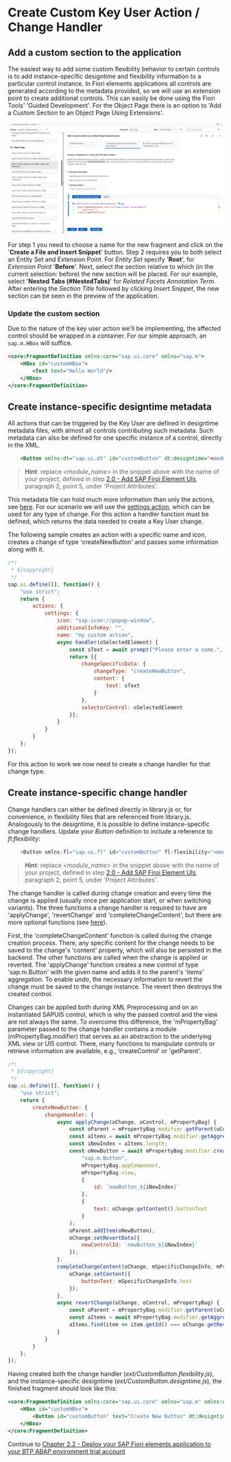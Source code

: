 # Create Custom Key User Action / Change Handler

## Add a custom section to the application

The easiest way to add some custom flexibility behavior to certain controls is to add instance-specific designtime and flexibility information to a particular control instance. In Fiori elements applications all controls are generated according to the metadata provided, so we will use an extension point to create additional controls. This can easily be done using the Fiori Tools' 'Guided Development'. For the Object Page there is an option to 'Add a Custom Section to an Object Page Using Extensions'.

![Add Custom Section Generator](img/AddCustomSection.png)

For step 1 you need to choose a name for the new fragment and click on the '**Create a File and Insert Snippet**' button. Step 2 requires you to both select an Entity Set and Extension Point. For _Entity Set_ specify '**Root**', for _Extension Point_ '**Before**'. Next, select the section relative to which (in the current selection: before) the new section will be placed. For our example, select '**Nested Tabs (#NestedTabs)**' for _Related Facets Annotation Term_. After entering the _Section Title_ followed by clicking _Insert Snippet_, the new section can be seen in the preview of the application.

### Update the custom section

Due to the nature of the key user action we'll be implementing, the affected control should be wrapped in a container. For our simple approach, an `sap.m.HBox` will suffice.

```xml
<core:FragmentDefinition xmlns:core="sap.ui.core" xmlns="sap.m">
	<HBox id="customHBox">
		<Text text="Hello World"/>
	</HBox>
</core:FragmentDefinition>
```

## Create instance-specific designtime metadata

All actions that can be triggered by the Key User are defined in designtime metadata files, with almost all controls contributing such metadata. Such metadata can also be defined for one specific instance of a control, directly in the XML.

```XML
	<Button xmlns:dt="sap.ui.dt" id="customButton" dt:designtime="<module_name>/ext/CustomButton.designtime" />
```

> **Hint**: replace _<module_name>_ in the snippet above with the name of your project, defined in step [2.0 - Add SAP Firoi Element UIs](/chapters/2.0-add-fiori-elements-ui), paragraph 2, point 5, under 'Project Attributes'.

This metadata file can hold much more information than only the actions, see [here](https://ui5.sap.com/#/topic/5866a476fa4445ec953181354b383097). For our scenario we will use the [settings action](https://ui5.sap.com/#/topic/5483068f017049339e6a9e25f89f7074), which can be used for any type of change. For this action a handler function must be defined, which returns the data needed to create a Key User change.

The following sample creates an action with a specific name and icon, creates a change of type 'createNewButton' and passes some information along with it.

```js
/*!
 * ${copyright}
 */
sap.ui.define([], function() {
	"use strict";
	return {
		actions: {
			settings: {
				icon: "sap-icon://popup-window",
				additionalInfoKey: "",
				name: "my custom action",
				async handler(oSelectedElement) {
					const sText = await prompt("Please enter a name.", "");
					return [{
						changeSpecificData: {
							changeType: "createNewButton",
							content: {
								text: sText
							}
						},
						selectorControl: oSelectedElement
					}];
				}
			}
		}
	};
});
```

For this action to work we now need to create a change handler for that change type.

## Create instance-specific change handler

Change handlers can either be defined directly in library.js or, for convenience, in flexibility files that are referenced from library.js. Analogously to the designtime, it is possible to define instance-specific change handlers. Update your _Button_ definition to include a reference to _fl:flexibility_:

```js
	<Button xmlns:fl="sap.ui.fl" id="customButton" fl:flexibility="<module_name>/ext/CustomButton.flexibility" />
```

> **Hint**: replace _<module_name>_ in the snippet above with the name of your project, defined in step [2.0 - Add SAP Firoi Element UIs](/chapters/2.0-add-fiori-elements-ui), paragraph 2, point 5, under 'Project Attributes'.

The change handler is called during change creation and every time the change is applied (usually once per application start, or when switching variants). The three functions a change handler is required to have are 'applyChange', 'revertChange' and 'completeChangeContent', but there are more optional functions (see [here](https://ui5.sap.com/#/topic/6a346a293c724bd4bc33f0df92706008)).

First, the 'completeChangeContent' function is called during the change creation process. There, any specific content for the change needs to be saved to the change's 'content' property, which will also be persisted in the backend. The other functions are called when the change is applied or reverted. The 'applyChange' function creates a new control of type 'sap.m.Button' with the given name and adds it to the parent's 'items' aggregation. To enable _undo_, the necessary information to revert the change must be saved to the change instance. The revert then destroys the created control.

Changes can be applied both during XML Preprocessing and on an instantiated SAPUI5 control, which is why the passed control and the view are not always the same. To overcome this difference, the 'mPropertyBag' parameter passed to the change handler contains a module (mPropertyBag.modifier) that serves as an abstraction to the underlying XML view or UI5 control. There, many functions to manipulate controls or retrieve information are available, e.g., ‘createControl' or 'getParent'.


```js
/*!
 * ${copyright}
 */
sap.ui.define([], function() {
	"use strict";
	return {
		createNewButton: {
			changeHandler: {
				async applyChange(oChange, oControl, mPropertyBag) {
					const oParent = mPropertyBag.modifier.getParent(oControl);
					const aItems = await mPropertyBag.modifier.getAggregation(oParent, "items");
					const iNewIndex = aItems.length;
					const oNewButton = await mPropertyBag.modifier.createControl(
						"sap.m.Button",
						mPropertyBag.appComponent,
						mPropertyBag.view,
						{
							id: `newButton_${iNewIndex}`
						},
						{
							text: oChange.getContent().buttonText
						}
					);
					oParent.addItem(oNewButton);
					oChange.setRevertData({
						newControlId: `newButton_${iNewIndex}`
					});
				},
				completeChangeContent(oChange, mSpecificChangeInfo, mPropertyBag) {
					oChange.setContent({
						buttonText: mSpecificChangeInfo.text
					});
				},
				async revertChange(oChange, oControl, mPropertyBag) {
					const oParent = mPropertyBag.modifier.getParent(oControl);
					const aItems = await mPropertyBag.modifier.getAggregation(oParent, "items");
					aItems.find(item => item.getId() === oChange.getRevertData().newControlId).destroy();
				}
			}
		}
	};
});
```

Having created both the change handler (_ext/CustomButton.flexibility.js_), and the instance-specific designtime (_ext/CustomButton.designtime.js_), the finished fragment should look like this:

```xml
<core:FragmentDefinition xmlns:core="sap.ui.core" xmlns="sap.m" xmlns:dt="sap.ui.dt" xmlns:fl="sap.ui.fl">
	<HBox id="customHBox">
		<Button id="customButton" text="Create New Button" dt:designtime="<module_name>/ext/custom.designtime" fl:flexibility="<module_name>/ext/custom.flexibility" />
	</HBox>
</core:FragmentDefinition>
```

Continue to [Chapter 2.2 - Deploy your SAP Fiori elements application to your BTP ABAP environment trial account](/chapters/2.2-deploy-app)
